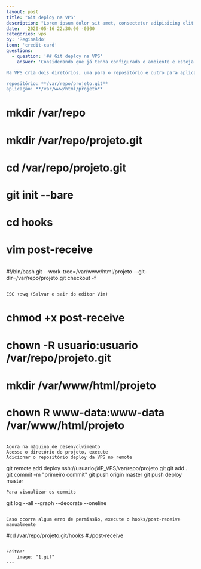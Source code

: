 ```yaml
---
layout: post
title: "Git deploy na VPS"
description: "Lorem ipsum dolor sit amet, consectetur adipisicing elit."
date:   2020-05-16 22:30:00 -0300
categories: vps
by: 'Reginaldo'
icon: 'credit-card'
questions:
  - question: '## Git deploy na VPS'
    answer: 'Considerando que já tenha configurado o ambiente e esteja funcionando na VPS, incluindo o GIT. Chegou a hora de automatizar o deploy da aplicação. Esse é o objetivo deste post.

Na VPS cria dois diretórios, uma para o repositório e outro para aplicação

repositório: **/var/repo/projeto.git**
aplicação: **/var/www/html/projeto**

```
# mkdir /var/repo
# mkdir /var/repo/projeto.git
# cd /var/repo/projeto.git
# git init --bare
# cd hooks
# vim post-receive
```

```
#!/bin/bash
git --work-tree=/var/www/html/projeto --git-dir=/var/repo/projeto.git checkout -f
```

ESC +:wq (Salvar e sair do editor Vim)

```
# chmod +x post-receive
# chown -R usuario:usuario /var/repo/projeto.git

# mkdir /var/www/html/projeto
# chown  R www-data:www-data /var/www/html/projeto
```

Agora na máquina de desenvolvimento
Acesse o diretório do projeto, execute
Adicionar o repositório deploy da VPS no remote

```
git remote add deploy ssh://usuario@IP_VPS/var/repo/projeto.git
git add .
git commit -m "primeiro commit"
git push origin master
git push deploy master
```
Para visualizar os commits
```
git log --all --graph --decorate --oneline
```

Caso ocorra algum erro de permissão, execute o hooks/post-receive manualmente

```
#cd /var/repo/projeto.git/hooks
#./post-receive
```

Feito!'
    image: "1.gif"
---
```

